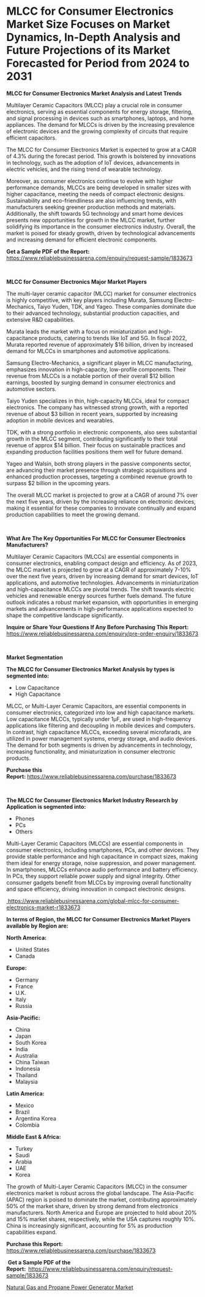 <p><h1>MLCC for Consumer Electronics Market Size Focuses on Market Dynamics, In-Depth Analysis and Future Projections of its Market Forecasted for Period from 2024 to 2031</h1></p><p><strong>MLCC for Consumer Electronics Market Analysis and Latest Trends</strong></p>
<p><p>Multilayer Ceramic Capacitors (MLCC) play a crucial role in consumer electronics, serving as essential components for energy storage, filtering, and signal processing in devices such as smartphones, laptops, and home appliances. The demand for MLCCs is driven by the increasing prevalence of electronic devices and the growing complexity of circuits that require efficient capacitors. </p><p>The MLCC for Consumer Electronics Market is expected to grow at a CAGR of 4.3% during the forecast period. This growth is bolstered by innovations in technology, such as the adoption of IoT devices, advancements in electric vehicles, and the rising trend of wearable technology. </p><p>Moreover, as consumer electronics continue to evolve with higher performance demands, MLCCs are being developed in smaller sizes with higher capacitance, meeting the needs of compact electronic designs. Sustainability and eco-friendliness are also influencing trends, with manufacturers seeking greener production methods and materials. Additionally, the shift towards 5G technology and smart home devices presents new opportunities for growth in the MLCC market, further solidifying its importance in the consumer electronics industry. Overall, the market is poised for steady growth, driven by technological advancements and increasing demand for efficient electronic components.</p></p>
<p><strong>Get a Sample PDF of the Report:&nbsp;</strong> <a href="https://www.reliablebusinessarena.com/enquiry/request-sample/1833673?utm_campaign=1871&utm_medium=2&utm_source=Github&utm_content=ia&utm_term=01012025&utm_id=mlcc-for-consumer-electronics">https://www.reliablebusinessarena.com/enquiry/request-sample/1833673</a></p>
<p>&nbsp;</p>
<p><strong>MLCC for Consumer Electronics Major Market Players</strong></p>
<p><p>The multi-layer ceramic capacitor (MLCC) market for consumer electronics is highly competitive, with key players including Murata, Samsung Electro-Mechanics, Taiyo Yuden, TDK, and Yageo. These companies dominate due to their advanced technology, substantial production capacities, and extensive R&D capabilities.</p><p>Murata leads the market with a focus on miniaturization and high-capacitance products, catering to trends like IoT and 5G. In fiscal 2022, Murata reported revenue of approximately $16 billion, driven by increased demand for MLCCs in smartphones and automotive applications.</p><p>Samsung Electro-Mechanics, a significant player in MLCC manufacturing, emphasizes innovation in high-capacity, low-profile components. Their revenue from MLCCs is a notable portion of their overall $12 billion earnings, boosted by surging demand in consumer electronics and automotive sectors.</p><p>Taiyo Yuden specializes in thin, high-capacity MLCCs, ideal for compact electronics. The company has witnessed strong growth, with a reported revenue of about $3 billion in recent years, supported by increasing adoption in mobile devices and wearables.</p><p>TDK, with a strong portfolio in electronic components, also sees substantial growth in the MLCC segment, contributing significantly to their total revenue of approx $14 billion. Their focus on sustainable practices and expanding production facilities positions them well for future demand.</p><p>Yageo and Walsin, both strong players in the passive components sector, are advancing their market presence through strategic acquisitions and enhanced production processes, targeting a combined revenue growth to surpass $2 billion in the upcoming years.</p><p>The overall MLCC market is projected to grow at a CAGR of around 7% over the next five years, driven by the increasing reliance on electronic devices, making it essential for these companies to innovate continually and expand production capabilities to meet the growing demand.</p></p>
<p>&nbsp;</p>
<p><strong>What Are The Key Opportunities For MLCC for Consumer Electronics Manufacturers?</strong></p>
<p><p>Multilayer Ceramic Capacitors (MLCCs) are essential components in consumer electronics, enabling compact design and efficiency. As of 2023, the MLCC market is projected to grow at a CAGR of approximately 7-10% over the next five years, driven by increasing demand for smart devices, IoT applications, and automotive technologies. Advancements in miniaturization and high-capacitance MLCCs are pivotal trends. The shift towards electric vehicles and renewable energy sources further fuels demand. The future outlook indicates a robust market expansion, with opportunities in emerging markets and advancements in high-performance applications expected to shape the competitive landscape significantly.</p></p>
<p><strong>Inquire or Share Your Questions If Any Before Purchasing This Report:</strong> <a href="https://www.reliablebusinessarena.com/enquiry/pre-order-enquiry/1833673?utm_campaign=1871&utm_medium=2&utm_source=Github&utm_content=ia&utm_term=01012025&utm_id=mlcc-for-consumer-electronics">https://www.reliablebusinessarena.com/enquiry/pre-order-enquiry/1833673</a></p>
<p>&nbsp;</p>
<p><strong>Market Segmentation</strong></p>
<p><strong>The MLCC for Consumer Electronics Market Analysis by types is segmented into:</strong></p>
<p><ul><li>Low Capacitance</li><li>High Capacitance</li></ul></p>
<p><p>MLCC, or Multi-Layer Ceramic Capacitors, are essential components in consumer electronics, categorized into low and high capacitance markets. Low capacitance MLCCs, typically under 1μF, are used in high-frequency applications like filtering and decoupling in mobile devices and computers. In contrast, high capacitance MLCCs, exceeding several microfarads, are utilized in power management systems, energy storage, and audio devices. The demand for both segments is driven by advancements in technology, increasing functionality, and miniaturization in consumer electronic products.</p></p>
<p><strong>Purchase this Report:&nbsp;</strong><a href="https://www.reliablebusinessarena.com/purchase/1833673?utm_campaign=1871&utm_medium=2&utm_source=Github&utm_content=ia&utm_term=01012025&utm_id=mlcc-for-consumer-electronics">https://www.reliablebusinessarena.com/purchase/1833673</a></p>
<p>&nbsp;</p>
<p><strong>The MLCC for Consumer Electronics Market Industry Research by Application is segmented into:</strong></p>
<p><ul><li>Phones</li><li>PCs</li><li>Others</li></ul></p>
<p><p>Multi-Layer Ceramic Capacitors (MLCCs) are essential components in consumer electronics, including smartphones, PCs, and other devices. They provide stable performance and high capacitance in compact sizes, making them ideal for energy storage, noise suppression, and power management. In smartphones, MLCCs enhance audio performance and battery efficiency. In PCs, they support reliable power supply and signal integrity. Other consumer gadgets benefit from MLCCs by improving overall functionality and space efficiency, driving innovation in compact electronic designs.</p></p>
<p><a href="https://www.reliablebusinessarena.com/global-mlcc-for-consumer-electronics-market-r1833673?utm_campaign=1871&utm_medium=2&utm_source=Github&utm_content=ia&utm_term=01012025&utm_id=mlcc-for-consumer-electronics">&nbsp;https://www.reliablebusinessarena.com/global-mlcc-for-consumer-electronics-market-r1833673</a></p>
<p><strong>In terms of Region, the MLCC for Consumer Electronics Market Players available by Region are:</strong></p>
<p>
    <p> <strong> North America: </strong>
        <ul>
            <li>United States</li>
            <li>Canada</li>
        </ul>
        </p> 
    <p> <strong> Europe: </strong>
        <ul>
            <li>Germany</li>
            <li>France</li>
            <li>U.K.</li>
            <li>Italy</li>
            <li>Russia</li>
        </ul>
        </p> 
    <p> <strong> Asia-Pacific: </strong>
        <ul>
            <li>China</li>
            <li>Japan</li>
            <li>South Korea</li>
            <li>India</li>
            <li>Australia</li>
            <li>China Taiwan</li>
            <li>Indonesia</li>
            <li>Thailand</li>
            <li>Malaysia</li>
        </ul>
        </p> 
    <p> <strong> Latin America: </strong>
        <ul>
            <li>Mexico</li>
            <li>Brazil</li>
            <li>Argentina Korea</li>
            <li>Colombia</li>
        </ul>
        </p> 
    <p> <strong> Middle East & Africa: </strong>
        <ul>
            <li>Turkey</li>
            <li>Saudi</li>
            <li>Arabia</li>
            <li>UAE</li>
            <li>Korea</li>
        </ul>
    </p>
    </p>
<p><p>The growth of Multi-Layer Ceramic Capacitors (MLCC) in the consumer electronics market is robust across the global landscape. The Asia-Pacific (APAC) region is poised to dominate the market, contributing approximately 50% of the market share, driven by strong demand from electronics manufacturers. North America and Europe are projected to hold about 20% and 15% market shares, respectively, while the USA captures roughly 10%. China is increasingly significant, accounting for 5% as production capabilities expand.</p></p>
<p><strong>Purchase this Report: </strong><a href="https://www.reliablebusinessarena.com/purchase/1833673?utm_campaign=1871&utm_medium=2&utm_source=Github&utm_content=ia&utm_term=01012025&utm_id=mlcc-for-consumer-electronics">https://www.reliablebusinessarena.com/purchase/1833673</a></p>
<p>&nbsp;<strong>Get a Sample PDF of the Report:&nbsp;&nbsp;</strong><a href="https://www.reliablebusinessarena.com/enquiry/request-sample/1833673?utm_campaign=1871&utm_medium=2&utm_source=Github&utm_content=ia&utm_term=01012025&utm_id=mlcc-for-consumer-electronics">https://www.reliablebusinessarena.com/enquiry/request-sample/1833673</a></p>
<p><strong></strong></p>
<p><p><a href="https://github.com/marloy8/Market-Research-Report-List-6/blob/main/natural-gas-and-propane-power-generator-market.md?utm_campaign=1871&utm_medium=2&utm_source=Github&utm_content=ia&utm_term=01012025&utm_id=mlcc-for-consumer-electronics">Natural Gas and Propane Power Generator Market</a></p></p>